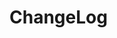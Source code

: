 
ChangeLog
========

<!--

package@version
-------

- [break change] xxx ([commit id](url))
- [bug fix]
- [new feature]
-->
